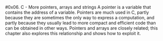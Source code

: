 #0x06. C - More pointers, arrays and strings
A pointer is a variable that contains the address of a variable. Pointers are much used in C, 
partly because they are sometimes the only way to express a computation, and partly because 
they usually lead to more compact and efficient code than can be obtained in other ways. 
Pointers and arrays are closely related; this chapter also explores this relationship and shows 
how to exploit it. 
